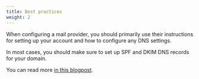 ```yaml
---
title: Best practices
weight: 2
---
```


When configuring a mail provider, you should primarily use their instructions for setting up your account and how to configure any DNS settings.

In most cases, you should make sure to set up SPF and DKIM DNS records for your domain.

You can read more [in this blogpost](https://woodpecker.co/blog/spf-dkim/).
